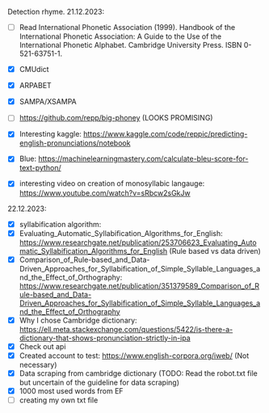 Detection rhyme.
21.12.2023:
- [ ] Read International Phonetic Association (1999). Handbook of the International Phonetic Association: A Guide to the Use of the International Phonetic Alphabet. Cambridge University Press. ISBN 0-521-63751-1.
- [x] CMUdict
- [x] ARPABET
- [x] SAMPA/XSAMPA
- [ ] https://github.com/repp/big-phoney (LOOKS PROMISING)
- [x] Interesting kaggle: https://www.kaggle.com/code/reppic/predicting-english-pronunciations/notebook
- [x] Blue: https://machinelearningmastery.com/calculate-bleu-score-for-text-python/
- [x] interesting video on creation of monosyllabic langauge: https://www.youtube.com/watch?v=sRbcw2sGkJw


22.12.2023:
- [x] syllabification algorithm:
- [x] Evaluating_Automatic_Syllabification_Algorithms_for_English: https://www.researchgate.net/publication/253706623_Evaluating_Automatic_Syllabification_Algorithms_for_English (Rule based vs data driven)
- [x] Comparison_of_Rule-based_and_Data-Driven_Approaches_for_Syllabification_of_Simple_Syllable_Languages_and_the_Effect_of_Orthography:
https://www.researchgate.net/publication/351379589_Comparison_of_Rule-based_and_Data-Driven_Approaches_for_Syllabification_of_Simple_Syllable_Languages_and_the_Effect_of_Orthography
- [x] Why I chose Cambridge dictionary: https://ell.meta.stackexchange.com/questions/5422/is-there-a-dictionary-that-shows-pronunciation-strictly-in-ipa
- [x] Check out api
- [x] Created account to test: https://www.english-corpora.org/iweb/ (Not necessary)
- [x] Data scraping from cambridge dictionary (TODO: Read the robot.txt file but uncertain of the guideline for data scraping)
- [x] 1000 most used words from EF
- [ ] creating my own txt file
